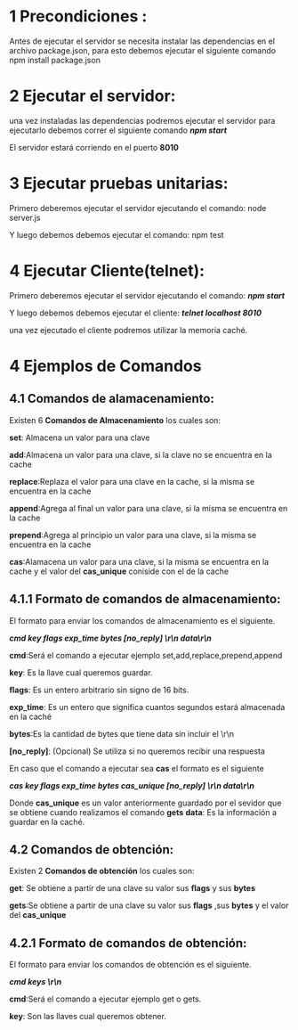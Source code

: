 # 1 Precondiciones :

Antes de ejecutar el servidor se necesita instalar las dependencias en el archivo package.json, para esto debemos ejecutar el siguiente comando 
npm install package.json

# 2 Ejecutar el servidor:

una vez instaladas las dependencias podremos ejecutar el servidor para ejecutarlo debemos correr el siguiente comando 
***npm start*** 

El servidor estará corriendo en el puerto **8010**

# 3 Ejecutar pruebas unitarias:

Primero deberemos ejecutar el servidor ejecutando el comando:
node server.js 

Y luego debemos debemos ejecutar el comando:
npm test

# 4 Ejecutar Cliente(telnet):

Primero deberemos ejecutar el servidor ejecutando el comando:
***npm start*** 

Y luego debemos debemos ejecutar el cliente:
***telnet localhost 8010***

 una vez ejecutado el cliente podremos utilizar la memoria caché.

# 4 Ejemplos de Comandos
## 4.1 Comandos de alamacenamiento:
Existen 6 **Comandos de Almacenamiento**  los cuales son:

**set**: Almacena un valor para una clave

**add**:Almacena un valor para una clave, si la clave no se encuentra en la cache

**replace**:Replaza el valor para una clave en la cache, si la misma se encuentra en la cache

**append**:Agrega al final un valor para una clave, si la misma se encuentra en la cache

**prepend**:Agrega al principio un valor para una clave, si la misma se encuentra en la cache

**cas**:Alamacena un valor para una clave, si la misma se encuentra en la cache y el valor del **cas_unique** coniside con el de la cache 
	
## 4.1.1 Formato de comandos de almacenamiento:

El formato para enviar los comandos de almacenamiento es el siguiente.

***cmd key flags exp_time bytes [no_reply] \r\n
data\r\n***

**cmd**:Será el comando a ejecutar ejemplo set,add,replace,prepend,append

**key**: Es la llave cual queremos guardar.

**flags**: Es un entero arbitrario sin signo de 16 bits.

**exp_time**: Es un entero que significa cuantos segundos estará almacenada en la caché 

**bytes**:Es la cantidad de bytes que tiene data sin incluir el \r\n

**[no_reply]**: (Opcional) Se utiliza si no queremos recibir una respuesta 

En caso que el comando a ejecutar sea **cas** el formato es el siguiente

***cas key flags exp_time bytes cas_unique [no_reply] \r\n
data\r\n***

Donde **cas_unique** es un valor anteriormente guardado por el sevidor que se obtiene cuando realizamos el comando **gets**
**data**: Es la información a guardar en la caché.

## 4.2 Comandos de obtención:
Existen 2 **Comandos de obtención**  los cuales son:

**get**: Se obtiene a partir de una clave su valor sus **flags** y sus **bytes**


**gets**:Se obtiene a partir de una clave su valor sus **flags** ,sus **bytes**  y el valor del **cas_unique**

## 4.2.1 Formato de  comandos de obtención:

El formato para enviar los comandos de obtención es el siguiente.

***cmd keys \r\n***

**cmd**:Será el comando a ejecutar ejemplo get o gets.

**key**: Son las llaves cual queremos obtener.

